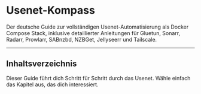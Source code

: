 # Usenet-Kompass
Der deutsche Guide zur vollständigen Usenet-Automatisierung als Docker Compose Stack, inklusive detaillierter Anleitungen für Gluetun, Sonarr, Radarr, Prowlarr, SABnzbd, NZBGet, Jellyseerr und Tailscale.

---

## Inhaltsverzeichnis

Dieser Guide führt dich Schritt für Schritt durch das Usenet. Wähle einfach das Kapitel aus, das dich interessiert.
